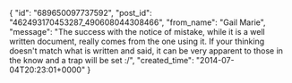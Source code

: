  {
   "id": "689650097737592",
   "post_id": "462493170453287_490608044308466",
   "from_name": "Gail Marie",
   "message": "The success with the notice of mistake, while it is a well written document, really comes from the one using it. If your thinking doesn't match what is written and said, it can be very apparent to those in the know and a trap will be set :/",
   "created_time": "2014-07-04T20:23:01+0000"
 }
